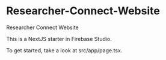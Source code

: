 
# Researcher-Connect-Website
Researcher Connect Website


This is a NextJS starter in Firebase Studio.

To get started, take a look at src/app/page.tsx.

